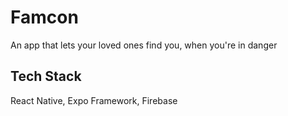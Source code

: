 # Famcon
An app that lets your loved ones find you, when you're in danger
## Tech Stack
React Native, Expo Framework, Firebase
